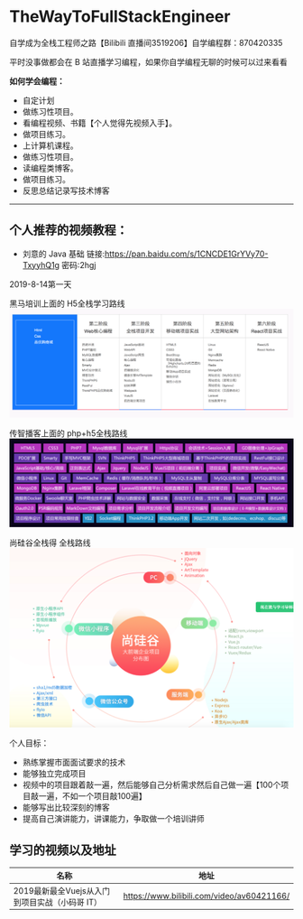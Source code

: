 # TheWayToFullStackEngineer
自学成为全栈工程师之路【Bilibili 直播间3519206】自学编程群：870420335

平时没事做都会在 B 站直播学习编程，如果你自学编程无聊的时候可以过来看看

**如何学会编程：**

*   自定计划
*   做练习性项目。
*   看编程视频、书籍【个人觉得先视频入手】。
*   做项目练习。
*   上计算机课程。
*   做练习性项目。
*   读编程类博客。
*   做项目练习。
*   反思总结记录写技术博客

---

## 个人推荐的视频教程：
- 刘意的 Java 基础 链接:https://pan.baidu.com/s/1CNCDE1GrYVy70-TxyyhQ1g  密码:2hgj

2019-8-14第一天

黑马培训上面的 H5全栈学习路线
![](https://raw.githubusercontent.com/itgoyo/PicGoRes/master/img/20190814175638.png)

传智播客上面的 php+h5全栈路线
![](https://raw.githubusercontent.com/itgoyo/PicGoRes/master/img/20190814175856.png)

尚硅谷全栈得 全栈路线
![](https://raw.githubusercontent.com/itgoyo/PicGoRes/master/img/20190814180300.png)

个人目标：
- 熟练掌握市面面试要求的技术
- 能够独立完成项目
- 视频中的项目跟着敲一遍，然后能够自己分析需求然后自己做一遍【100个项目敲一遍，不如一个项目敲100遍】
- 能够写出比较深刻的博客
- 提高自己演讲能力，讲课能力，争取做一个培训讲师

## 学习的视频以及地址
名称|地址
---|---
2019最新最全Vuejs从入门到项目实战（小码哥 IT）|https://www.bilibili.com/video/av60421166/
